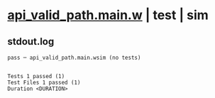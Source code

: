 # [api_valid_path.main.w](../../../../../examples/tests/valid/api_valid_path.main.w) | test | sim

## stdout.log
```log
pass ─ api_valid_path.main.wsim (no tests)
 
 
Tests 1 passed (1)
Test Files 1 passed (1)
Duration <DURATION>
```

